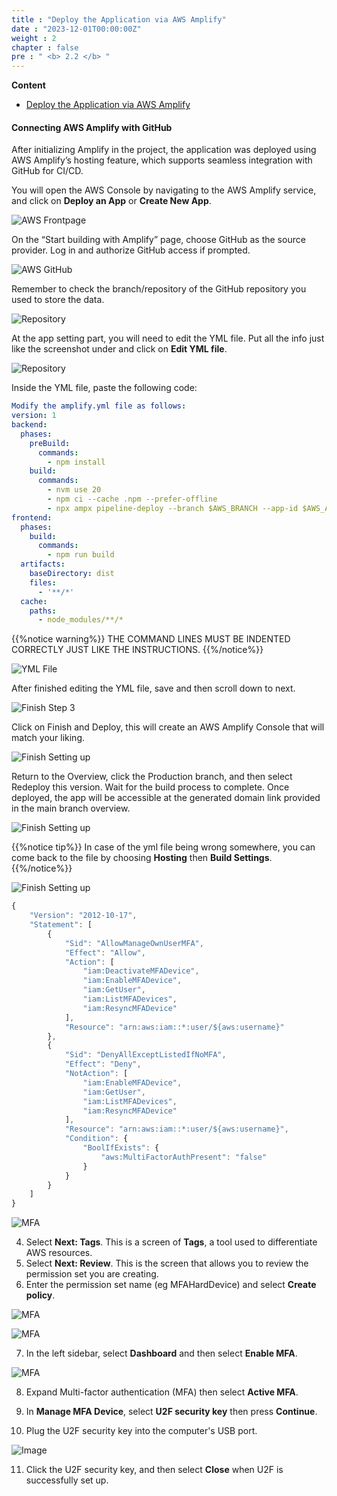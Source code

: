 ```yaml
---
title : "Deploy the Application via AWS Amplify"
date : "2023-12-01T00:00:00Z"
weight : 2
chapter : false
pre : " <b> 2.2 </b> "
---
```


**Content**
- [Deploy the Application via AWS Amplify](#enable-u2f-security-key-via-console)

#### Connecting AWS Amplify with GitHub

After initializing Amplify in the project, the application was deployed using AWS Amplify’s hosting feature, which supports seamless integration with GitHub for CI/CD.

You will open the AWS Console by navigating to the AWS Amplify service, and click on **Deploy an App** or **Create New App**.

![AWS Frontpage](/images/2/5-1.png?featherlight=false&width=90pc)

On the “Start building with Amplify” page, choose GitHub as the source provider. Log in and authorize GitHub access if prompted.

![AWS GitHub](/images/2/5-2.png?featherlight=false&width=90pc)

Remember to check the branch/repository of the GitHub repository you used to store the data. 

![Repository](/images/2/5-3.png?featherlight=false&width=90pc)

At the app setting part, you will need to edit the YML file. Put all the info just like the screenshot under and click on **Edit YML file**.

![Repository](/images/2/5-4.png?featherlight=false&width=90pc)

Inside the YML file, paste the following code:

```yml
Modify the amplify.yml file as follows:
version: 1
backend:
  phases:
    preBuild:
      commands:
        - npm install
    build:
      commands:
        - nvm use 20
        - npm ci --cache .npm --prefer-offline
        - npx ampx pipeline-deploy --branch $AWS_BRANCH --app-id $AWS_APP_ID
frontend:
  phases:
    build:
      commands:
        - npm run build
  artifacts:
    baseDirectory: dist
    files:
      - '**/*'
  cache:
    paths:
      - node_modules/**/*

```
{{%notice warning%}}
THE COMMAND LINES MUST BE INDENTED CORRECTLY JUST LIKE THE INSTRUCTIONS.
{{%/notice%}}

![YML File](/images/2/5-5.png?featherlight=false&width=90pc)

After finished editing the YML file, save and then scroll down to next.

![Finish Step 3](/images/2/5-6.png?featherlight=false&width=90pc)

Click on Finish and Deploy, this will create an AWS Amplify Console that will match your liking.

![Finish Setting up](/images/2/5-7.png?featherlight=false&width=90pc)

Return to the Overview, click the Production branch, and then select Redeploy this version. Wait for the build process to complete. Once deployed, the app will be accessible at the generated domain link provided in the main branch overview.

![Finish Setting up](/images/2/5-8.png?featherlight=false&width=90pc)

{{%notice tip%}}
In case of the yml file being wrong somewhere, you can come back to the file by choosing **Hosting** then **Build Settings**.
{{%/notice%}}

![Finish Setting up](/images/2/5-8-1.png?featherlight=false&width=90pc)

```js
{
    "Version": "2012-10-17",
    "Statement": [
        {
            "Sid": "AllowManageOwnUserMFA",
            "Effect": "Allow",
            "Action": [
                "iam:DeactivateMFADevice",
                "iam:EnableMFADevice",
                "iam:GetUser",
                "iam:ListMFADevices",
                "iam:ResyncMFADevice"
            ],
            "Resource": "arn:aws:iam::*:user/${aws:username}"
        },
        {
            "Sid": "DenyAllExceptListedIfNoMFA",
            "Effect": "Deny",
            "NotAction": [
                "iam:EnableMFADevice",
                "iam:GetUser",
                "iam:ListMFADevices",
                "iam:ResyncMFADevice"
            ],
            "Resource": "arn:aws:iam::*:user/${aws:username}",
            "Condition": {
                "BoolIfExists": {
                    "aws:MultiFactorAuthPresent": "false"
                }
            }
        }
    ]
}
```

![MFA](/images/3/0001.png?featherlight=false&width=90pc)

4. Select **Next: Tags**. This is a screen of **Tags**, a tool used to differentiate AWS resources.
5. Select **Next: Review**. This is the screen that allows you to review the permission set you are creating.
6. Enter the permission set name (eg MFAHardDevice) and select **Create policy**.

![MFA](/images/3/0002.png?featherlight=false&width=90pc)

![MFA](/images/3/0003.png?featherlight=false&width=90pc)

7. In the left sidebar, select **Dashboard** and then select **Enable MFA**.

![MFA](/images/3/0004.png?featherlight=false&width=90pc)

8. Expand Multi-factor authentication (MFA) then select **Active MFA**.

9. In **Manage MFA Device**, select **U2F security key** then press **Continue**.
10. Plug the U2F security key into the computer's USB port.

![Image](/images/1-account-setup/U2FSK.png?featherlight=false&width=90pc)

11. Click the U2F security key, and then select **Close** when U2F is successfully set up.

